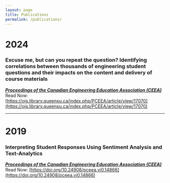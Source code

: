 ```yaml
---
layout: page
title: Publications
permalink: /publications/
---
```


# 2024

### Excuse me, but can you repeat the question? Identifying correlations between thousands of engineering student questions and their impacts on the content and delivery of course materials

***[Proceedings of the Canadian Engineering Education Association (CEEA)](https://ceea.ca/)***
Read Now: [https://ojs.library.queensu.ca/index.php/PCEEA/article/view/17070](https://ojs.library.queensu.ca/index.php/PCEEA/article/view/17070)

---

# 2019

### Interpreting Student Responses Using Sentiment Analysis and Text-Analytics

***[Proceedings of the Canadian Engineering Education Association (CEEA)](https://ceea.ca/)***
Read Now: [https://doi.org/10.24908/pceea.vi0.14866](https://doi.org/10.24908/pceea.vi0.14866)